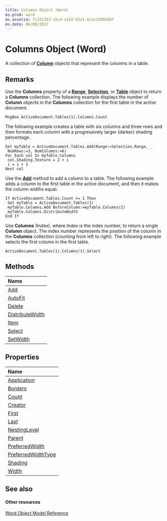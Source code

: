 ```yaml
---
title: Columns Object (Word)
ms.prod: word
ms.assetid: 7c2d1353-cbc4-a162-83a1-6cac1300266f
ms.date: 06/08/2017
---
```



# Columns Object (Word)

A collection of  **[Column](Word.Column.md)** objects that represent the columns in a table.


## Remarks

Use the  **Columns** property of a **[Range](Word.Range.md)**, **[Selection](Word.Selection.md)**, or **[Table](Word.Table.md)** object to return a **Columns** collection. The following example displays the number of **Column** objects in the **Columns** collection for the first table in the active document.


```
MsgBox ActiveDocument.Tables(1).Columns.Count
```

The following example creates a table with six columns and three rows and then formats each column with a progressively larger (darker) shading percentage.




```
Set myTable = ActiveDocument.Tables.Add(Range:=Selection.Range, _ 
 NumRows:=3, NumColumns:=6) 
For Each col In myTable.Columns 
 col.Shading.Texture = 2 + i 
 i = i + 1 
Next col
```

Use the  **[Add](Word.Columns.Add.md)** method to add a column to a table. The following example adds a column to the first table in the active document, and then it makes the column widths equal.




```
If ActiveDocument.Tables.Count >= 1 Then 
 Set myTable = ActiveDocument.Tables(1) 
 myTable.Columns.Add BeforeColumn:=myTable.Columns(1) 
 myTable.Columns.DistributeWidth 
End If
```

Use  **Columns** (Index), where Index is the index number, to return a single **Column** object. The index number represents the position of the column in the **Columns** collection (counting from left to right). The following example selects the first column in the first table.




```
ActiveDocument.Tables(1).Columns(1).Select
```


## Methods



|**Name**|
|:-----|
|[Add](Word.Columns.Add.md)|
|[AutoFit](Word.Columns.AutoFit.md)|
|[Delete](Word.Columns.Delete.md)|
|[DistributeWidth](Word.Columns.DistributeWidth.md)|
|[Item](Word.Columns.Item.md)|
|[Select](Word.Columns.Select.md)|
|[SetWidth](Word.Columns.SetWidth.md)|

## Properties



|**Name**|
|:-----|
|[Application](Word.Columns.Application.md)|
|[Borders](Word.Columns.Borders.md)|
|[Count](Word.Columns.Count.md)|
|[Creator](Word.Columns.Creator.md)|
|[First](Word.Columns.First.md)|
|[Last](Word.Columns.Last.md)|
|[NestingLevel](Word.Columns.NestingLevel.md)|
|[Parent](Word.Columns.Parent.md)|
|[PreferredWidth](Word.Columns.PreferredWidth.md)|
|[PreferredWidthType](Word.Columns.PreferredWidthType.md)|
|[Shading](Word.Columns.Shading.md)|
|[Width](columns-width-property-word.md)|

## See also


#### Other resources


[Word Object Model Reference](http://msdn.microsoft.com/library/be452561-b436-bb9b-6f94-3faa9a74a6fd%28Office.15%29.aspx)

